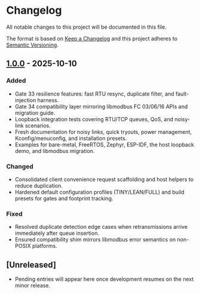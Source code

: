 # Changelog

All notable changes to this project will be documented in this file.

The format is based on [Keep a Changelog](https://keepachangelog.com/en/1.0.0/)
and this project adheres to [Semantic Versioning](https://semver.org/spec/v2.0.0.html).

## [1.0.0] - 2025-10-10

### Added
- Gate 33 resilience features: fast RTU resync, duplicate filter, and fault-injection harness.
- Gate 34 compatibility layer mirroring libmodbus FC 03/06/16 APIs and migration guide.
- Loopback integration tests covering RTU/TCP queues, QoS, and noisy-link scenarios.
- Fresh documentation for noisy links, quick tryouts, power management, Kconfig/menuconfig, and installation presets.
- Examples for bare-metal, FreeRTOS, Zephyr, ESP-IDF, the host loopback demo, and libmodbus migration.

### Changed
- Consolidated client convenience request scaffolding and host helpers to reduce duplication.
- Hardened default configuration profiles (TINY/LEAN/FULL) and build presets for gates and footprint tracking.

### Fixed
- Resolved duplicate detection edge cases when retransmissions arrive immediately after queue insertion.
- Ensured compatibility shim mirrors libmodbus error semantics on non-POSIX platforms.

## [Unreleased]
- Pending entries will appear here once development resumes on the next minor release.

[1.0.0]: https://github.com/lgili/modbus/releases/tag/v1.0.0
